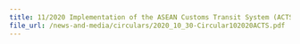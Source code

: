 ```yaml
---
title: 11/2020 Implementation of the ASEAN Customs Transit System (ACTS) 
file_url: /news-and-media/circulars/2020_10_30-Circular102020ACTS.pdf
---
```

